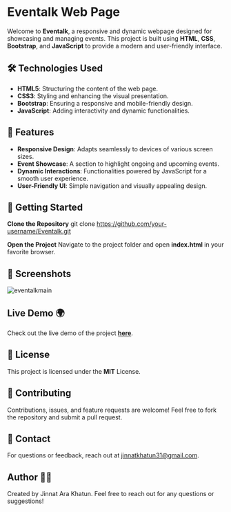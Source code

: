 # Eventalk Web Page
Welcome to **Eventalk**, a responsive and dynamic webpage designed for showcasing and managing events. This project is built using **HTML**, **CSS**, **Bootstrap**, and **JavaScript** to provide a modern and user-friendly interface.

## 🛠️ Technologies Used
- **HTML5**: Structuring the content of the web page.
- **CSS3**: Styling and enhancing the visual presentation.
- **Bootstrap**: Ensuring a responsive and mobile-friendly design.
- **JavaScript**: Adding interactivity and dynamic functionalities.
  
## 🌟 Features
- **Responsive Design**: Adapts seamlessly to devices of various screen sizes.
- **Event Showcase**: A section to highlight ongoing and upcoming events.
- **Dynamic Interactions**: Functionalities powered by JavaScript for a smooth user experience.
- **User-Friendly UI**: Simple navigation and visually appealing design.

## 🚀 Getting Started
**Clone the Repository**
git clone https://github.com/your-username/Eventalk.git

**Open the Project** Navigate to the project folder and open **index.html** in your favorite browser. 

## 📸 Screenshots
![eventalkmain](https://github.com/user-attachments/assets/ee95939e-41d4-45cf-99d7-e50328fecf0a)

## Live Demo 🌍
Check out the live demo of the project [**here**](https://jinnat36.github.io/Eventalk/).

## 📝 License
This project is licensed under the **MIT** License.

## 🤝 Contributing
Contributions, issues, and feature requests are welcome! Feel free to fork the repository and submit a pull request.

## 📧 Contact
For questions or feedback, reach out at jinnatkhatun31@gmail.com.

## Author 👨‍💻
Created by Jinnat Ara Khatun. Feel free to reach out for any questions or suggestions!

